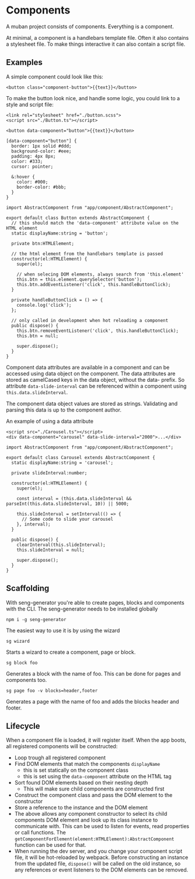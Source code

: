# Components

A muban project consists of components. Everything is a component.

At minimal, a component is a handlebars template file. Often it also contains a stylesheet file.
To make things interactive it can also contain a script file.

## Examples

A simple component could look like this:

```
<button class="component-button">{{text}}</button>
```

To make the button look nice, and handle some logic, you could link to a style and script file:

```
<link rel="stylesheet" href="./button.scss">
<script src="./Button.ts"></script>

<button data-component="button">{{text}}</button>
```

```
[data-component="button"] {
  border: 1px solid #ddd;
  background-color: #eee;
  padding: 4px 8px;
  color: #333;
  cursor: pointer;

  &:hover {
    color: #000;
    border-color: #bbb;
  }
}
```

```
import AbstractComponent from "app/component/AbstractComponent";

export default class Button extends AbstractComponent {
  // this should match the 'data-component' attribute value on the HTML element
  static displayName:string = 'button';

  private btn:HTMLElement;

  // the html element from the handlebars template is passed
  constructor(el:HTMLElement) {
    super(el);
    
    // when selecing DOM elements, always search from 'this.element'
    this.btn = this.element.querySelector('button');
    this.btn.addEventListener('click', this.handleButtonClick);
  }

  private handleButtonClick = () => {
    console.log('click');
  };

  // only called in development when hot reloading a component
  public dispose() {
    this.btn.removeEventListener('click', this.handleButtonClick);
    this.btn = null;

    super.dispose();
  }
}
```

Component data attributes are available in a component and can be accessed using data object on the component.
The data attributes are stored as camelCased keys in the data object, without the data- prefix. So 
attribute `data-slide-interval` can be referenced within a component using `this.data.slideInterval`.
 
The component data object values are stored as strings. Validating and parsing this data is up to the component author.

An example of using a data attribute
```
<script src="./Carousel.ts"></script>
<div data-component="carousel" data-slide-interval="2000">...</div>
```

```
import AbstractComponent from "app/component/AbstractComponent";

export default class Carousel extends AbstractComponent {
  static displayName:string = 'carousel';

  private slideInterval:number;

  constructor(el:HTMLElement) {
    super(el);

    const interval = (this.data.slideInterval && parseInt(this.data.slideInterval, 10)) || 5000;

    this.slideInterval = setInterval(() => {
      // Some code to slide your carousel
    }, interval);
  }

  public dispose() {
    clearInterval(this.slideInterval);
    this.slideInterval = null;

    super.dispose();
  }
}
```

## Scaffolding

With seng-generator you're able to create pages, blocks and components with the CLI.
The seng-generator needs to be installed globally

```
npm i -g seng-generator
```

The easiest way to use it is by using the wizard

```
sg wizard
```

Starts a wizard to create a component, page or block.

```
sg block foo
```

Generates a block with the name of foo. This can be done for pages and components too.

```
sg page foo -v blocks=header,footer
```

Generates a page with the name of foo and adds the blocks header and footer.

## Lifecycle

When a component file is loaded, it will register itself. When the app boots, all registered
components will be constructed:

* Loop trough all registered component
* Find DOM elements that match the components `displayName`
  * this is set statically on the component class
  * this is set using the `data-component` attribute on the HTML tag
* Sort found DOM elements based on their nesting depth
  * This will make sure child components are constructed first
* Construct the component class and pass the DOM element to the constructor
* Store a reference to the instance and the DOM element
* The above allows any component constructor to select its child components DOM element
  and look up its class instance to communicate with. This can be used to listen for events,
  read properties or call functions.
  The `getComponentForElement(element:HTMLElement):AbstractComponent` function can be used for that.
* When running the dev server, and you change your component script file, it will be hot-reloaded
  by webpack. Before constructing an instance from the updated file, `dispose()` will be called
  on the old instance, so any references or event listeners to the DOM elements can be removed.

